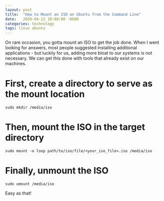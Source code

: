 ```yaml
---
layout: post
title:  "How to Mount an ISO on Ubuntu from the Command Line"
date:   2020-04-12 10:08:00 -0600
categories: technology
tags: linux ubuntu
---
```


On rare occasion, you gotta mount an ISO to get the job done. When I went looking for answers, most people suggested installing additional applications - but luckily for us, adding more bloat to our systems is not necessary. We can get this done with tools that already exist on our machines.


# First, create a directory to serve as the mount location

`sudo mkdir /media/iso`

# Then, mount the ISO in the target directory

`sudo mount -o loop path/to/iso/file/<your_iso_file>.iso /media/iso`

# Finally, unmount the ISO

`sudo umount /media/iso`

Easy as that!
